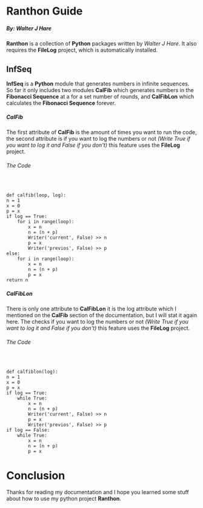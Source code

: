 # Ranthon Guide
##### By: *Walter J Hare*
**Ranthon** is a collection of **Python** packages written by *Walter J Hare*. It also requires the **FileLog** project, which is automatically installed.
## InfSeq
**InfSeq** is a **Python** module that generates numbers in infinite sequences. So far it only includes two modules **CalFib** which generates numbers in the **Fibonacci Sequence** at a for a set number of rounds, and **CalFibLon**  which calculates the **Fibonacci Sequence** forever.
##### CalFib
The first attribute of **CalFib** is the amount of times you want to run the code, the second attribute is if you want to log the numbers or not *(Write True if you want to log it and False if you don't)* this feature uses the **FileLog** project.
###### The Code
&nbsp;

    def calfib(loop, log):
    n = 1
    x = 0
    p = x
    if log == True:
        for i in range(loop):
            x = n
            n = (n + p)
            Writer('current', False) >> n
            p = x
            Writer('previos', False) >> p
    else:
        for i in range(loop):
            x = n
            n = (n + p)
            p = x
    return n
##### CalFibLon
There is only one attribute to **CalFibLon** it is the log attribute which I mentioned on the **CalFib** section of the documentation, but I will stat it again here. The checks  if you want to log the numbers or not *(Write True if you want to log it and False if you don't)* this feature uses the **FileLog** project.
###### The Code
&nbsp;

    def calfiblon(log):
    n = 1
    x = 0
    p = x
    if log == True:
        while True:
            x = n
            n = (n + p)
            Writer('current', False) >> n
            p = x
            Writer('previos', False) >> p
    if log == False:
        while True:
            x = n
            n = (n + p)
            p = x

# Conclusion
Thanks for reading my documentation and I hope you learned some stuff about how to use my python project **Ranthon**.